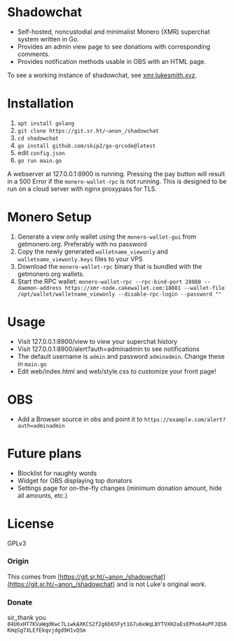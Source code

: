 # Shadowchat

- Self-hosted, noncustodial and minimalist Monero (XMR) superchat system written in Go.
- Provides an admin view page to see donations with corresponding comments.
- Provides notification methods usable in OBS with an HTML page.

To see a working instance of shadowchat, see [xmr.lukesmith.xyz](https://xmr.lukesmith.xyz).

# Installation

1. ```apt install golang```
2. ```git clone https://git.sr.ht/~anon_/shadowchat```
3. ```cd shadowchat```
4. ```go install github.com/skip2/go-qrcode@latest```
5. edit ```config.json```
6. ```go run main.go```

A webserver at 127.0.0.1:8900 is running. Pressing the pay button will result in a 500 Error if the `monero-wallet-rpc`
is not running.
This is designed to be run on a cloud server with nginx proxypass for TLS.

# Monero Setup

1. Generate a view only wallet using the `monero-wallet-gui` from getmonero.org. Preferably with no password
2. Copy the newly generated `walletname_viewonly` and `walletname_viewonly.keys` files to your VPS
3. Download the `monero-wallet-rpc` binary that is bundled with the getmonero.org wallets.
4. Start the RPC
   wallet: `monero-wallet-rpc --rpc-bind-port 28088 --daemon-address https://xmr-node.cakewallet.com:18081 --wallet-file /opt/wallet/walletname_viewonly --disable-rpc-login --password ""`

# Usage

- Visit 127.0.0.1:8900/view to view your superchat history
- Visit 127.0.0.1:8900/alert?auth=adminadmin to see notifications
- The default username is `admin` and password `adminadmin`. Change these in `main.go`
- Edit web/index.html and web/style.css to customize your front page!

# OBS

- Add a Browser source in obs and point it to `https://example.com/alert?auth=adminadmin`

# Future plans

- Blocklist for naughty words
- Widget for OBS displaying top donators
- Settings page for on-the-fly changes (minimum donation amount, hide all amounts, etc.)

# License

GPLv3

### Origin

This comes from [https://git.sr.ht/~anon_/shadowchat](https://git.sr.ht/~anon_/shadowchat) and is not Luke's original
work.

### Donate

sir,,thank you
`84U6xHT7KVaWqdKwc7LiwkAXKCS2f2g6b6SFyt1G7u6xWqLBYTVXH2aEsEPho64uPFJQS6KHqSg7XLEfEkqvjdgd9H1vQSm`
